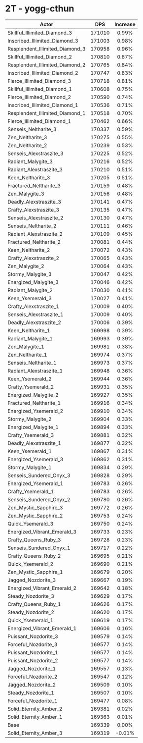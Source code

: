 # 2T - yogg-cthun
| Actor | DPS | Increase |
|---|:---:|:---:|
|Skillful_Illimited_Diamond_3|171010|0.99%|
|Inscribed_Illimited_Diamond_3|171003|0.98%|
|Resplendent_Illimited_Diamond_3|170958|0.96%|
|Skillful_Illimited_Diamond_2|170810|0.87%|
|Resplendent_Illimited_Diamond_2|170765|0.84%|
|Inscribed_Illimited_Diamond_2|170747|0.83%|
|Fierce_Illimited_Diamond_3|170718|0.81%|
|Skillful_Illimited_Diamond_1|170608|0.75%|
|Fierce_Illimited_Diamond_2|170590|0.74%|
|Inscribed_Illimited_Diamond_1|170536|0.71%|
|Resplendent_Illimited_Diamond_1|170518|0.70%|
|Fierce_Illimited_Diamond_1|170462|0.66%|
|Senseis_Neltharite_3|170337|0.59%|
|Zen_Neltharite_3|170275|0.55%|
|Zen_Neltharite_2|170239|0.53%|
|Senseis_Alexstraszite_3|170225|0.52%|
|Radiant_Malygite_3|170216|0.52%|
|Radiant_Alexstraszite_3|170210|0.51%|
|Keen_Neltharite_3|170205|0.51%|
|Fractured_Neltharite_3|170159|0.48%|
|Zen_Malygite_3|170156|0.48%|
|Deadly_Alexstraszite_3|170141|0.47%|
|Crafty_Alexstraszite_3|170135|0.47%|
|Senseis_Alexstraszite_2|170130|0.47%|
|Senseis_Neltharite_2|170111|0.46%|
|Radiant_Alexstraszite_2|170109|0.45%|
|Fractured_Neltharite_2|170081|0.44%|
|Keen_Neltharite_2|170072|0.43%|
|Crafty_Alexstraszite_2|170065|0.43%|
|Zen_Malygite_2|170064|0.43%|
|Stormy_Malygite_3|170047|0.42%|
|Energized_Malygite_3|170046|0.42%|
|Radiant_Malygite_2|170030|0.41%|
|Keen_Ysemerald_3|170027|0.41%|
|Crafty_Alexstraszite_1|170009|0.40%|
|Senseis_Alexstraszite_1|170009|0.40%|
|Deadly_Alexstraszite_2|170006|0.39%|
|Keen_Neltharite_1|169998|0.39%|
|Radiant_Malygite_1|169993|0.39%|
|Zen_Malygite_1|169981|0.38%|
|Zen_Neltharite_1|169974|0.37%|
|Senseis_Neltharite_1|169973|0.37%|
|Radiant_Alexstraszite_1|169948|0.36%|
|Keen_Ysemerald_2|169944|0.36%|
|Crafty_Ysemerald_2|169931|0.35%|
|Energized_Malygite_2|169927|0.35%|
|Fractured_Neltharite_1|169916|0.34%|
|Energized_Ysemerald_2|169910|0.34%|
|Stormy_Malygite_2|169904|0.33%|
|Energized_Malygite_1|169894|0.33%|
|Crafty_Ysemerald_3|169881|0.32%|
|Deadly_Alexstraszite_1|169877|0.32%|
|Keen_Ysemerald_1|169867|0.31%|
|Energized_Ysemerald_3|169862|0.31%|
|Stormy_Malygite_1|169834|0.29%|
|Senseis_Sundered_Onyx_3|169828|0.29%|
|Energized_Ysemerald_1|169783|0.26%|
|Crafty_Ysemerald_1|169783|0.26%|
|Senseis_Sundered_Onyx_2|169780|0.26%|
|Zen_Mystic_Sapphire_3|169772|0.26%|
|Zen_Mystic_Sapphire_2|169753|0.24%|
|Quick_Ysemerald_3|169750|0.24%|
|Energized_Vibrant_Emerald_3|169733|0.23%|
|Crafty_Queens_Ruby_3|169728|0.23%|
|Senseis_Sundered_Onyx_1|169717|0.22%|
|Crafty_Queens_Ruby_2|169695|0.21%|
|Quick_Ysemerald_2|169690|0.21%|
|Zen_Mystic_Sapphire_1|169679|0.20%|
|Jagged_Nozdorite_3|169667|0.19%|
|Energized_Vibrant_Emerald_2|169642|0.18%|
|Steady_Nozdorite_3|169629|0.17%|
|Crafty_Queens_Ruby_1|169626|0.17%|
|Steady_Nozdorite_2|169620|0.17%|
|Quick_Ysemerald_1|169619|0.17%|
|Energized_Vibrant_Emerald_1|169606|0.16%|
|Puissant_Nozdorite_3|169579|0.14%|
|Forceful_Nozdorite_3|169577|0.14%|
|Puissant_Nozdorite_1|169577|0.14%|
|Puissant_Nozdorite_2|169577|0.14%|
|Jagged_Nozdorite_1|169557|0.13%|
|Forceful_Nozdorite_2|169547|0.12%|
|Jagged_Nozdorite_2|169509|0.10%|
|Steady_Nozdorite_1|169507|0.10%|
|Forceful_Nozdorite_1|169477|0.08%|
|Solid_Eternity_Amber_2|169381|0.02%|
|Solid_Eternity_Amber_1|169363|0.01%|
|Base|169339|0.00%|
|Solid_Eternity_Amber_3|169319|-0.01%|

